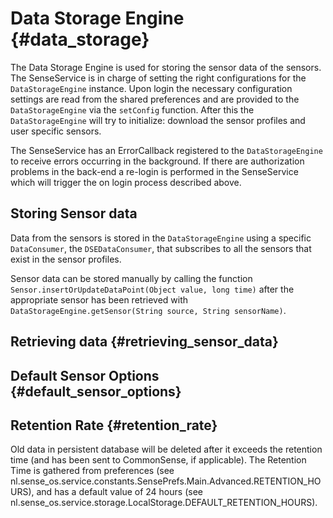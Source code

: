 # Data Storage Engine {#data_storage}

The Data Storage Engine is used for storing the sensor data of the sensors. The SenseService is in charge of setting the right configurations for the `DataStorageEngine` instance. Upon login the necessary configuration settings are read from the shared preferences and are provided to the `DataStorageEngine` via the `setConfig` function. After this the `DataStorageEngine` will try to initialize: download the sensor profiles and user specific sensors.

The SenseService has an ErrorCallback registered to the `DataStorageEngine` to receive errors occurring in the background. If there are authorization problems in the back-end a re-login is performed in the SenseService which will trigger the on login process described above.

## Storing Sensor data
Data from the sensors is stored in the `DataStorageEngine` using a specific `DataConsumer`, the `DSEDataConsumer`, that subscribes to all the sensors that exist in the sensor profiles.

Sensor data can be stored manually by calling the function `Sensor.insertOrUpdateDataPoint(Object value, long time)` after the appropriate sensor has been retrieved with `DataStorageEngine.getSensor(String source, String sensorName)`.



## Retrieving data {#retrieving_sensor_data}

## Default Sensor Options {#default_sensor_options}

## Retention Rate {#retention_rate}

Old data in persistent database will be deleted after it exceeds the retention time (and has been sent to CommonSense, if applicable). The Retention Time is gathered from preferences (see nl.sense_os.service.constants.SensePrefs.Main.Advanced.RETENTION_HOURS), and has a default value of 24 hours (see nl.sense_os.service.storage.LocalStorage.DEFAULT_RETENTION_HOURS).
